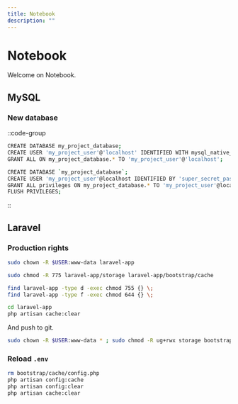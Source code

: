 ```yaml
---
title: Notebook
description: ""
---
```


# Notebook

Welcome on Notebook.

## MySQL

### New database

::code-group

```sh [mysql]
CREATE DATABASE my_project_database;
CREATE USER 'my_project_user'@'localhost' IDENTIFIED WITH mysql_native_password BY 'secret_password';
GRANT ALL ON my_project_database.* TO 'my_project_user'@'localhost';
```

```sh [mariadb]
CREATE DATABASE `my_project_database`;
CREATE USER 'my_project_user'@localhost IDENTIFIED BY 'super_secret_password';
GRANT ALL privileges ON my_project_database.* TO 'my_project_user'@localhost;
FLUSH PRIVILEGES;
```

::

## Laravel

### Production rights

```sh
sudo chown -R $USER:www-data laravel-app

sudo chmod -R 775 laravel-app/storage laravel-app/bootstrap/cache

find laravel-app -type d -exec chmod 755 {} \;
find laravel-app -type f -exec chmod 644 {} \;

cd laravel-app
php artisan cache:clear
```

And push to git.

```sh
sudo chown -R $USER:www-data * ; sudo chmod -R ug+rwx storage bootstrap/cache
```

### Reload `.env`

```sh
rm bootstrap/cache/config.php
php artisan config:cache
php artisan config:clear
php artisan cache:clear
```
